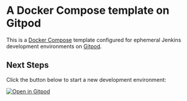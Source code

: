 # A Docker Compose template on Gitpod

This is a [Docker Compose](https://docs.docker.com/compose/) template configured for ephemeral Jenkins development environments on [Gitpod](https://www.gitpod.io/).

## Next Steps

Click the button below to start a new development environment:

[![Open in Gitpod](https://gitpod.io/button/open-in-gitpod.svg)]([https://gitpod.io/#https://github.com/gitpod-io/template-docker-compose](https://gitpod.io/#https://github.com/gounthar/jenkins-docker-compose-gitpod))

